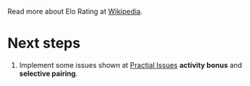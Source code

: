 Read more about Elo Rating at [Wikipedia](https://en.wikipedia.org/wiki/Elo_rating_system#Mathematical_details).


# Next steps
1. Implement some issues shown at [Practial Issues](https://en.wikipedia.org/wiki/Elo_rating_system#Practical_issues) **activity bonus** and **selective pairing**.